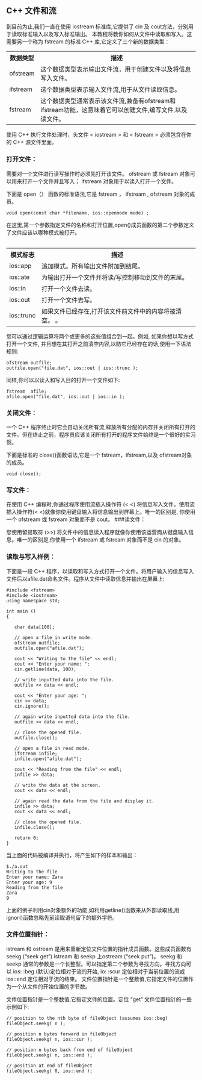 ## C++ 文件和流


到目前为止,我们一直在使用 iostream 标准库,它提供了 cin 及 cout方法，分别用于读取标准输入以及写入标准输出。
本教程将教你如何从文件中读取和写入。这需要另一个称为 fstream 的标准 C++ 库,它定义了三个新的数据类型：
<table>
<tr>
<th>数据类型</th><th>描述</th>
</tr>
<tr>
<td>ofstream</td><td>这个数据类型表示输出文件流，用于创建文件以及将信息写入文件。</td>
<tr>
<td>ifstream</td><td>这个数据类型表示输入文件流,用于从文件读取信息。</td>
<tr>
<td>fstream</td><td>这个数据类型通常表示该文件流,兼备有ofstream和ifstream功能，这意味着它可以创建文件,编写文件,以及读文件。</td>
<tr>

<table>



 
使用 C++ 执行文件处理时，头文件 < iostream > 和 < fstream > 必须包含在你的 C++ 源文件里面。

### 打开文件：

需要对一个文件进行读写操作时必须先打开该文件。 ofstream 或 fstream 对象可以用来打开一个文件并且写入； ifstream 对象用于以读入打开一个文件。

下面是 open（） 函数的标准语法,它是 fstream ， ifstream , ofstream 对象的成员。

    void open(const char *filename, ios::openmode mode) ;
在这里,第一个参数指定文件的名称和打开位置,open()成员函数的第二个参数定义了文件应该以哪种模式被打开。
<table>
<tr>
<th>模式标志</th><th>描述</th>
</tr>
<tr>
<td>ios::app</td><td>追加模式。所有输出文件附加到结尾。</td>
<tr>
<td>ios::ate</td><td>为输出打开一个文件并将读/写控制移动到文件的末尾。
</td>
<tr>
<td>ios::in</td><td>打开一个文件去读。</td>
<tr>
<td>ios::out</td><td>打开一个文件去写。</td>
<tr>
<td>ios::trunc</td><td>如果文件已经存在,打开该文件前文件中的内容将被清空。
。</td>
<table>





 
您可以通过逻辑运算将两个或更多的这些值组合到一起。例如, 如果你想以写方式打开一个文件, 并且想在其打开之前清空内容,以防它已经存在的话,使用一下语法规则:

    ofstream outfile;
    outfile.open("file.dat", ios::out | ios::trunc );

同样,你可以以读入和写入目的打开一个文件如下:

    fstream  afile;
    afile.open("file.dat", ios::out | ios::in );

### 关闭文件：
一个 C++ 程序终止时它会自动关闭所有流,释放所有分配的内存并关闭所有打开的文件。但在终止之前，程序员应该关闭所有打开的程序文件始终是一个很好的实习惯。

下面是标准的 close()函数语法,它是一个 fstream，ifstream,以及 ofstream对象的成员。


    void close();

### 写文件：
在使用 C++ 编程时,你通过程序使用流插入操作符 (< <) 将信息写入文件，使用流插入操作符(< <)就像你使用键盘输入将信息输出到屏幕上。唯一的区别是, 你使用一个 ofstream 或 fstream 对象而不是 cout。
###读文件：

您使用留提取符 (>>) 将文件中的信息读入程序就像你使用该运营商从键盘输入信息。唯一的区别是,你使用一个 ifstream 或 fstream 对象而不是 cin 的对象。

### 读取与写入样例：

下面是一段 C++ 程序，以读取和写入方式打开一个文件。将用户输入的信息写入文件后以afile.dat命名文件。程序从文件中读取信息并输出在屏幕上:

    #include <fstream>
    #include <iostream>
    using namespace std;
     
    int main ()
    {
    
       char data[100];
    
       // open a file in write mode.
       ofstream outfile;
       outfile.open("afile.dat");
    
       cout << "Writing to the file" << endl;
       cout << "Enter your name: "; 
       cin.getline(data, 100);
    
       // write inputted data into the file.
       outfile << data << endl;
    
       cout << "Enter your age: "; 
       cin >> data;
       cin.ignore();
       
       // again write inputted data into the file.
       outfile << data << endl;
    
       // close the opened file.
       outfile.close();
    
       // open a file in read mode.
       ifstream infile; 
       infile.open("afile.dat"); 
     
       cout << "Reading from the file" << endl; 
       infile >> data; 
    
       // write the data at the screen.
       cout << data << endl;
       
       // again read the data from the file and display it.
       infile >> data; 
       cout << data << endl; 
    
       // close the opened file.
       infile.close();
    
       return 0;
    }
当上面的代码被编译并执行，将产生如下的样本和输出：

    $./a.out
    Writing to the file
    Enter your name: Zara
    Enter your age: 9
    Reading from the file
    Zara
    9
上面的例子利用cin对象额外的功能,如利用getline()函数来从外部读取线,用ignor()函数忽略先前读取语句留下的额外字符。

### 文件位置指针：


istream 和 ostream 是用来重新定位文件位置的指针成员函数。这些成员函数有 seekg (“seek get”) istream 和 seekp 上ostream (“seek put”)。
seekg 和 seekp 通常的参数是一个长整型。可以指定第二个参数为寻找方向。寻找方向可以 ios: :beg (默认)定位相对于流的开始, io: :scur 定位相对于当前位置的流或ios::end 定位相对于流的结束。
文件位置指针是一个整数值,它指定文件的位置作为一个从文件的开始位置的字节数。


文件位置指针是一个整数值,它指定文件的位置。定位 “get” 文件位置指针的一些示例如下:

    // position to the nth byte of fileObject (assumes ios::beg)
    fileObject.seekg( n );
    
    // position n bytes forward in fileObject
    fileObject.seekg( n, ios::cur );
    
    // position n bytes back from end of fileObject
    fileObject.seekg( n, ios::end );
    
    // position at end of fileObject
    fileObject.seekg( 0, ios::end );
    
